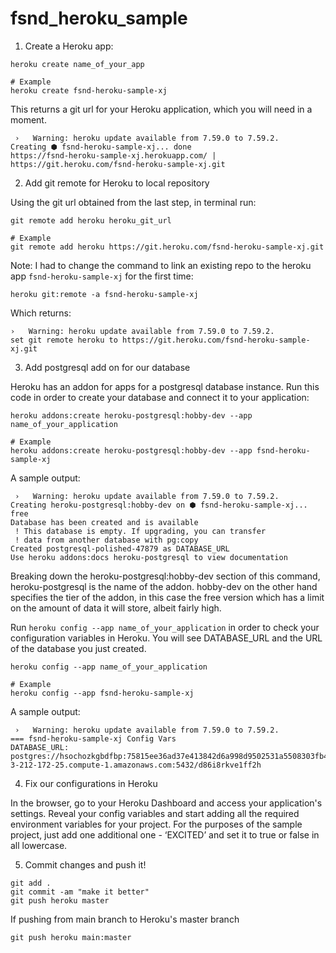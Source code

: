 # fsnd_heroku_sample

1. Create a Heroku app:
```
heroku create name_of_your_app

# Example
heroku create fsnd-heroku-sample-xj
```

This returns a git url for your Heroku application, which you will need in a moment.
```
 ›   Warning: heroku update available from 7.59.0 to 7.59.2.
Creating ⬢ fsnd-heroku-sample-xj... done
https://fsnd-heroku-sample-xj.herokuapp.com/ | https://git.heroku.com/fsnd-heroku-sample-xj.git
```

2. Add git remote for Heroku to local repository

Using the git url obtained from the last step, in terminal run: 
```
git remote add heroku heroku_git_url

# Example
git remote add heroku https://git.heroku.com/fsnd-heroku-sample-xj.git
```

Note: I had to change the command to link an existing repo to the heroku app `fsnd-heroku-sample-xj` for the first time:
```
heroku git:remote -a fsnd-heroku-sample-xj
```

Which returns:
``` 
›   Warning: heroku update available from 7.59.0 to 7.59.2.
set git remote heroku to https://git.heroku.com/fsnd-heroku-sample-xj.git
```

3. Add postgresql add on for our database

Heroku has an addon for apps for a postgresql database instance. Run this code in order to create your database and connect it to your application: 
```
heroku addons:create heroku-postgresql:hobby-dev --app name_of_your_application

# Example
heroku addons:create heroku-postgresql:hobby-dev --app fsnd-heroku-sample-xj
```

A sample output:
```
 ›   Warning: heroku update available from 7.59.0 to 7.59.2.
Creating heroku-postgresql:hobby-dev on ⬢ fsnd-heroku-sample-xj... free
Database has been created and is available
 ! This database is empty. If upgrading, you can transfer
 ! data from another database with pg:copy
Created postgresql-polished-47879 as DATABASE_URL
Use heroku addons:docs heroku-postgresql to view documentation
```

Breaking down the heroku-postgresql:hobby-dev section of this command, heroku-postgresql is the name of the addon. hobby-dev on the other hand specifies the tier of the addon, in this case the free version which has a limit on the amount of data it will store, albeit fairly high.

Run `heroku config --app name_of_your_application` in order to check your configuration variables in Heroku. You will see DATABASE_URL and the URL of the database you just created.
```
heroku config --app name_of_your_application

# Example
heroku config --app fsnd-heroku-sample-xj
```

A sample output:
```
 ›   Warning: heroku update available from 7.59.0 to 7.59.2.
=== fsnd-heroku-sample-xj Config Vars
DATABASE_URL: postgres://hsochozkgbdfbp:75815ee36ad37e413842d6a998d9502531a5508303fb4498ca14b4b4e34e65ef@ec2-3-212-172-25.compute-1.amazonaws.com:5432/d86i8rkve1ff2h
```

4. Fix our configurations in Heroku

In the browser, go to your Heroku Dashboard and access your application's settings. Reveal your config variables and start adding all the required environment variables for your project. For the purposes of the sample project, just add one additional one - ‘EXCITED’ and set it to true or false in all lowercase. 

5. Commit changes and push it!
```
git add .
git commit -am "make it better"
git push heroku master
```

If pushing from main branch to Heroku's master branch
```
git push heroku main:master
```